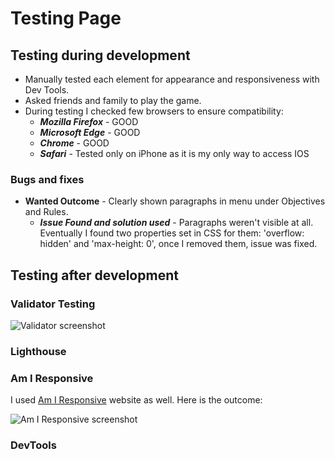 # Testing Page

## **Testing during development**

* Manually tested each element for appearance and responsiveness with Dev Tools.
* Asked friends and family to play the game.
* During testing I checked few browsers to ensure compatibility:
  * ***Mozilla Firefox*** - GOOD
  * ***Microsoft Edge*** - GOOD
  * ***Chrome*** - GOOD
  * ***Safari*** - Tested only on iPhone as it is my only way to access IOS

### **Bugs and fixes**

* **Wanted Outcome** - Clearly shown paragraphs in menu under Objectives and Rules.
  * ***Issue Found and solution used*** - Paragraphs weren't visible at all. Eventually I found two properties set in CSS for them: 'overflow: hidden' and 'max-height: 0', once I removed them, issue was fixed.

## **Testing after development**

### **Validator Testing**

![Validator screenshot]()

### **Lighthouse**

### **Am I Responsive**

I used [Am I Responsive](https://amiresponsive.co.uk/) website as well. Here is the outcome:

![Am I Responsive screenshot]()

### **DevTools**
